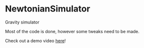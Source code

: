 # NewtonianSimulator
Gravity simulator

Most of the code is done, however some tweaks need to be made. 

Check out a demo video [here](https://youtu.be/_QQjmIqi9uI)!
